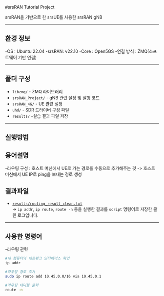 #srsRAN Tutorial Project

srsRAN을 기반으로 한 srsUE를 사용한 srsRAN gNB

-----

## 환경 정보
-OS : Ubuntu 22.04
-srsRAN: v22.10
-Core : Open5GS
-연결 방식 : ZMQ(소프트웨어 기반 연결)

-----

## 폴더 구성
- `libzmq/` - ZMQ 라이브러리
- `srsRAN_Project/` - gNB 관련 설정 및 실행 코드
- `srsRAN_4G/` - UE 관련 설정
- `uhd/` - SDR 드라이버 구성 파일
- `results/` -실습 결과 파일 저장

-----

## 실행방법

## 용어설명
-라우팅 구성 : 호스트 머신에서 UE로 가는 경로를 수동으로 추가해주는 것 -> 호스트 머신에서 UE IP로 ping을 보내는 경로 생성


## 결과파일

- [`results/routing_result_clean.txt`](./results/routing_result_clean.txt)  
→ `ip addr`, `ip route`, `route -n` 등을 실행한 결과를 `script` 명령어로 저장한 클린 로그입니다.

-----

## 사용한 명령어
-라우팅 관련
```bash
#내 컴퓨터의 네트워크 인터페이스 확인
ip addr

#라우팅 경로 추가
sudo ip route add 10.45.0.0/16 via 10.45.0.1

#라우팅 테이블 출력
route -n



